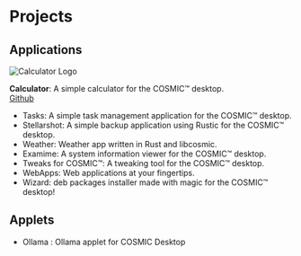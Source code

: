# Projects

## Applications

![Calculator Logo](/res/dev.edfloreshz.Calculator.svg)

**Calculator**: A simple calculator for the COSMIC™ desktop.  
[Github](https://github.com/cosmic-utils/calculator?tab=readme-ov-file)

- Tasks:  A simple task management application for the COSMIC™ desktop. 
- Stellarshot:  A simple backup application using Rustic for the COSMIC™ desktop.
- Weather:  Weather app written in Rust and libcosmic.
- Examime: A system information viewer for the COSMIC™ desktop.
- Tweaks for COSMIC™: A tweaking tool for the COSMIC™ desktop.
- WebApps:  Web applications at your fingertips.
- Wizard: deb packages installer made with magic for the COSMIC™ desktop! 

## Applets

- Ollama :  Ollama applet for COSMIC Desktop 
